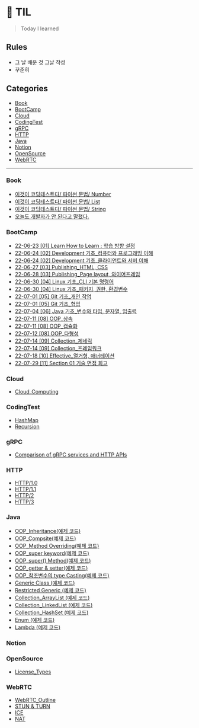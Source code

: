 # 📝 TIL

> Today I learned

## Rules

* 그 날 배운 것 그날 작성
* 꾸준히


## Categories
* [Book](#book) 
* [BootCamp](#bootcamp)
* [Cloud](#cloud) 
* [CodingTest](#codingtest)
* [gRPC](#grpc)
* [HTTP](#http)
* [Java](#java)
* [Notion](#notion)
* [OpenSource](#opensource)
* [WebRTC](#webrtc)

---

### Book
- [이것이 코딩테스트다/ 파이썬 문법/ Number](Book/이것이%20코딩%20테스트다/파이썬문법/Number.md)
- [이것이 코딩테스트다/ 파이썬 문법/ List](Book/이것이%20코딩%20테스트다/파이썬문법/List.md)
- [이것이 코딩테스트다/ 파이썬 문법/ String](Book/이것이%20코딩%20테스트다/파이썬문법/String.md)
- [오늘도 개발자가 안 된다고 말했다.](Book/오늘도%20개발자가%20안%20된다고%20말했다/오늘도개발자가안된다고말했다.md)

### BootCamp
- [22-06-23 [01] Learn How to Learn : 학습 방향 설정](BootCamp/22-06-23[01]학습방향.md)
- [22-06-24 [02] Development 기초_컴퓨터와 프로그래밍 이해](BootCamp/22-06-24[02]컴퓨터와프로그래밍이해.md)
- [22-06-24 [02] Development 기초_클라이언트와 서버 이해](BootCamp/22-06-24[02]웹클라이언트와웹서버.md)
- [22-06-27 [03] Publishing_HTML, CSS](BootCamp/22-06-27[03]htmlCSS.md)
- [22-06-28 [03] Publishing_Page layout, 와이어프레임](BootCamp/22-06-28[03]Pagelayout와이어프레임.md)
- [22-06-30 [04] Linux 기초_CLI 기본 명령어](BootCamp/22-06-30[04]linuxBasicCmd.md)
- [22-06-30 [04] Linux 기초_패키지, 권한, 환경변수](BootCamp/22-06-30[04]linuxPackage.md)
- [22-07-01 [05] Git 기초_개인 작업](BootCamp/22-07-01[05]gitBasic.md)
- [22-07-01 [05] Git 기초_협업](BootCamp/22-07-01[05]gitExtension.md)
- [22-07-04 [06] Java 기초_변수와 타입, 문자열, 입출력]()
- [22-07-11 [08] OOP_상속](BootCamp/22-07-11[08]OOP상속.md)
- [22-07-11 [08] OOP_캡슐화](BootCamp/22-07-11[08]OOP캡슐화.md)
- [22-07-12 [08] OOP_다형성](BootCamp/22-07-12[08]OOP다형성.md)
- [22-07-14 [09] Collection_제네릭](BootCamp/22-07-14[09]컬렉션_제네릭.md)
- [22-07-14 [09] Collection_프레임워크](BootCamp/22-07-14[09]컬렉션프레임워크.md)
- [22-07-18 [10] Effective_열거형, 애너테이션](BootCamp/22-07-18[10]javaEffective_열거형_애너테이션.md) 
- [22-07-29 [11] Section 01 기술 면접 회고](/BootCamp/22-07-20[11]기술면접.md)

### Cloud
- [Cloud_Computing](Cloud/Cloud_Computing.md)

### CodingTest
- [HashMap](CodingTest/HashMap) 
- [Recursion](CodingTest/Recursion)

### gRPC
- [Comparison of gRPC services and HTTP APIs](gRPC/Comparison%20of%20gRPC%20services%20and%20HTTP%20APIs.md)
  
### HTTP
- [HTTP/1.0](HTTP/HTTP1.0.md)
- [HTTP/1.1](HTTP/HTTP1.1.md)
- [HTTP/2](HTTP/HTTP2.md)
- [HTTP/3](HTTP/HTTP3.md)

### Java
- [OOP_Inheritance(예제 코드)](Java/OOP_Ex_Code/Inheritance_Encapsulation/Inheritance.md)
- [OOP_Compsite(예제 코드)](Java/OOP_Ex_Code/Inheritance_Encapsulation/Composite.md) 
- [OOP_Method Overriding(예제 코드)](Java/OOP_Ex_Code/Inheritance_Encapsulation/Overriding.md) 
- [OOP_super keyword(예제 코드)](Java/OOP_Ex_Code/Inheritance_Encapsulation/superKeyword.md) 
- [OOP_super() Method(예제 코드)](Java/OOP_Ex_Code/Inheritance_Encapsulation/superMethod.md)  
- [OOP_getter & setter(예제 코드)](Java/OOP_Ex_Code/Inheritance_Encapsulation/GetterSetter.md)
- [OOP_참조변수의 type Casting(예제 코드)](Java/OOP_Ex_Code/Polymorphism_Abstraction/typeCasting.md)
- [Generic Class (예제 코드)](Java/OOP_Ex_Code/Collection_Generic/genericClass.md)
- [Restricted Generic (예제 코드)](Java/OOP_Ex_Code/Collection_Generic/restrictedGeneric.md)
- [Collection_ArrayList (예제 코드)](Java/Collection_Ex_Code/List/ArrayList.md)
- [Collection_LinkedList (예제 코드)](Java/Collection_Ex_Code/List/LinkedList.md)
- [Collection_HashSet (예제 코드)](Java/Collection_Ex_Code/Set/HashSet.md)
- [Enum (예제 코드)](Java/Effective_Ex_Code/enum.md)
- [Lambda (예제 코드)](Java/Effective_Ex_Code/lambda.md)


### Notion

### OpenSource
- [License_Types](OpenSource/License_Types.md)

### WebRTC
- [WebRTC_Outline](WebRTC/WebRTC_Outline.md)
- [STUN & TURN](WebRTC/STUN&TURN.md)
- [ICE](WebRTC/ICE.md)
- [NAT](WebRTC/NAT.md)